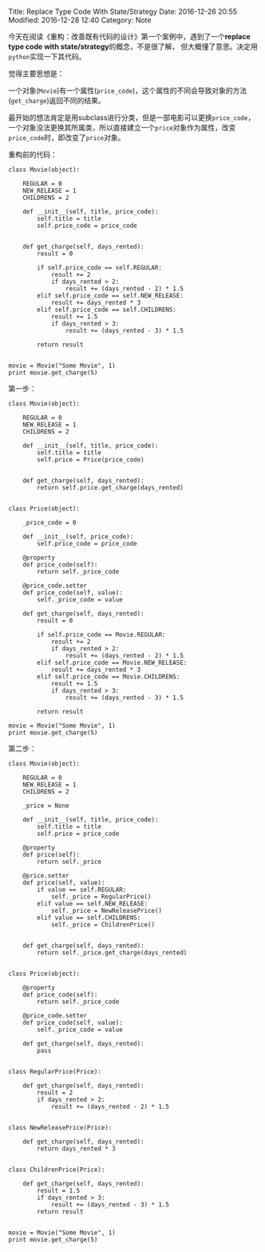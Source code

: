 Title: Replace Type Code With State/Strategy
Date: 2016-12-26 20:55
Modified: 2016-12-28 12:40
Category: Note

今天在阅读《重构：改善既有代码的设计》第一个案例中，遇到了一个**replace type code with state/strategy**的概念，不是很了解，
但大概懂了意思。决定用`python`实现一下其代码。

觉得主要思想是：

一个对象(`Movie`)有一个属性(`price_code`)，这个属性的不同会导致对象的方法(`get_charge`)返回不同的结果。

最开始的想法肯定是用subclass进行分类，但是一部电影可以更换`price_code`，一个对象没法更换其所属类，所以直接建立一个`price`对象作为属性，改变`price_code`时，即改变了`price`对象。


重构前的代码：

	class Movie(object):
	
	    REGULAR = 0
	    NEW_RELEASE = 1
	    CHILDRENS = 2
	
	    def __init__(self, title, price_code):
	        self.title = title
	        self.price_code = price_code
	
	
	    def get_charge(self, days_rented):
	        result = 0
	
	        if self.price_code == self.REGULAR:
	            result += 2
	            if days_rented > 2:
	                result += (days_rented - 2) * 1.5
	        elif self.price_code == self.NEW_RELEASE:
	            result += days_rented * 3
	        elif self.price_code == self.CHILDRENS:
	            result += 1.5
	            if days_rented > 3:
	                result += (days_rented - 3) * 1.5
	
	        return result
	
	
	movie = Movie("Some Movie", 1)
	print movie.get_charge(5)


第一步：

	class Movie(object):
	
	    REGULAR = 0
	    NEW_RELEASE = 1
	    CHILDRENS = 2
	
	    def __init__(self, title, price_code):
	        self.title = title
	        self.price = Price(price_code)
	
	
	    def get_charge(self, days_rented):
	        return self.price.get_charge(days_rented)
	
	
	class Price(object):
	
	    _price_code = 0
	
	    def __init__(self, price_code):
	        self.price_code = price_code
	
	    @property
	    def price_code(self):
	        return self._price_code
	
	    @price_code.setter
	    def price_code(self, value):
	        self._price_code = value
	
	    def get_charge(self, days_rented):
	        result = 0
	
	        if self.price_code == Movie.REGULAR:
	            result += 2
	            if days_rented > 2:
	                result += (days_rented - 2) * 1.5
	        elif self.price_code == Movie.NEW_RELEASE:
	            result += days_rented * 3
	        elif self.price_code == Movie.CHILDRENS:
	            result += 1.5
	            if days_rented > 3:
	                result += (days_rented - 3) * 1.5
	
	        return result
	
	movie = Movie("Some Movie", 1)
	print movie.get_charge(5)


第二步：

	class Movie(object):
	
	    REGULAR = 0
	    NEW_RELEASE = 1
	    CHILDRENS = 2
	
	    _price = None
	
	    def __init__(self, title, price_code):
	        self.title = title
	        self.price = price_code
	
	    @property
	    def price(self):
	        return self._price
	
	    @price.setter
	    def price(self, value):
	        if value == self.REGULAR:
	            self._price = RegularPrice()
	        elif value == self.NEW_RELEASE:
	            self._price = NewReleasePrice()
	        elif value == self.CHILDRENS:
	            self._price = ChildrenPrice()
	
	
	    def get_charge(self, days_rented):
	        return self._price.get_charge(days_rented)
	
	
	class Price(object):
	
	    @property
	    def price_code(self):
	        return self._price_code
	
	    @price_code.setter
	    def price_code(self, value):
	        self._price_code = value
	
	    def get_charge(self, days_rented):
	        pass
	
	
	class RegularPrice(Price):
	
	    def get_charge(self, days_rented):
	        result = 2
	        if days_rented > 2:
	            result += (days_rented - 2) * 1.5
	
	
	class NewReleasePrice(Price):
	
	    def get_charge(self, days_rented):
	        return days_rented * 3
	
	
	class ChildrenPrice(Price):
	
	    def get_charge(self, days_rented):
	        result = 1.5
	        if days_rented > 3:
	            result += (days_rented - 3) * 1.5
	        return result
	
	
	movie = Movie("Some Movie", 1)
	print movie.get_charge(5)
